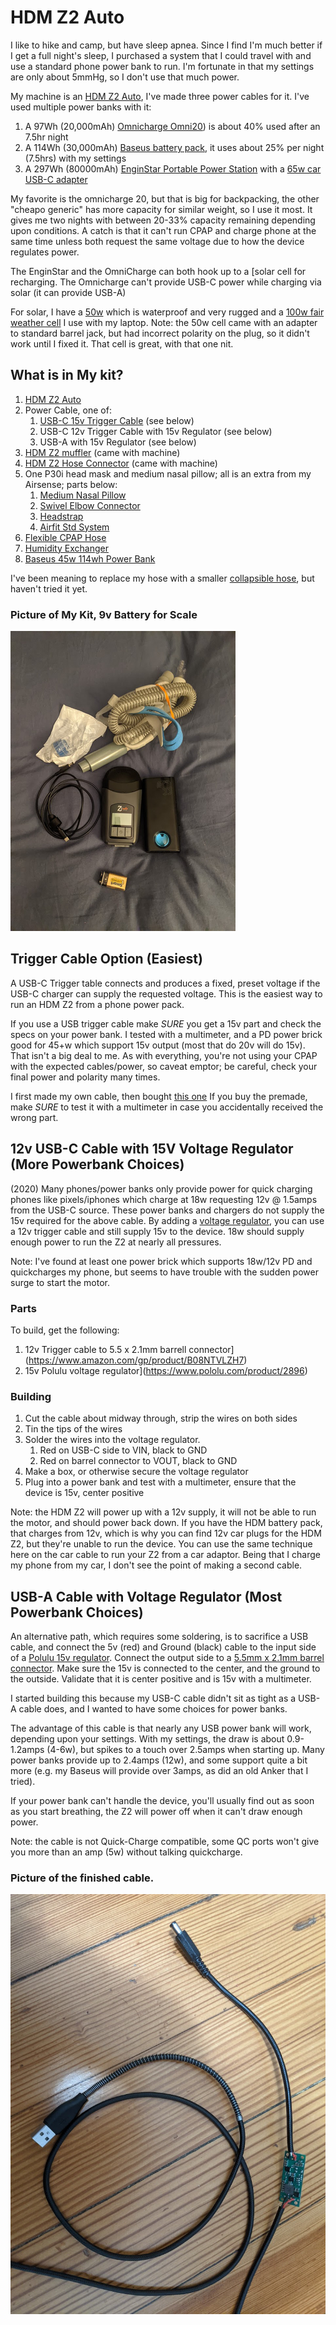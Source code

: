 # HDM Z2 Auto

I like to hike and camp, but have sleep apnea. Since I find I'm much better if I get a full night's sleep, I purchased a system that I could travel with and use a standard phone power bank to run. I'm fortunate in that my settings are only about 5mmHg, so I don't use that much power.

My machine is an [HDM Z2 Auto](https://breas.us/products/cpaps-for-travel/z2-auto/),
I've made three power cables for it. I've used multiple power banks with it:
1. A 97Wh (20,000mAh) [Omnicharge Omni20](https://www.omnicharge.co/products/omni-20/)) is about 40% used after an 7.5hr night
1. A 114Wh (30,000mAh) [Baseus battery pack](https://www.amazon.com/gp/product/B08JV4W4NY), it uses about 25% per night (7.5hrs) with my settings
1. A 297Wh (80000mAh) [EnginStar Portable Power Station](https://www.amazon.com/gp/product/B07WQN41V9) with a [65w car USB-C adapter](https://www.amazon.com/gp/product/B08QZ7RTSW)

My favorite is the omnicharge 20, but that is big for backpacking, the other  "cheapo generic" has more capacity for similar weight, so I use it most. It gives me two nights with between 20-33% capacity remaining depending upon conditions. A catch is that it can't run CPAP and charge phone at the same time unless both request the same voltage due to how the device regulates power.

The EnginStar and the OmniCharge can both hook up to a [solar cell for recharging. The Omnicharge can't provide USB-C power while charging via solar (it can provide USB-A)


For solar, I have a [50w](https://www.amazon.com/gp/product/B09154L69K) which is waterproof and very rugged and a [100w fair weather cell](https://www.amazon.com/gp/product/B075YRKVMH) I use with my laptop. Note: the 50w cell came with an adapter to standard barrel jack, but had incorrect polarity on the plug, so it didn't work until I fixed it. That cell is great, with that one nit.

## What is in My kit?

1. [HDM Z2 Auto](https://breas.us/products/cpaps-for-travel/z2-auto/)
1. Power Cable, one of:
   1. [USB-C 15v Trigger Cable](https://www.amazon.com/gp/product/B08NTTK8S9) (see below)
   1. USB-C 12v Trigger Cable with 15v Regulator (see below)
   1. USB-A with 15v Regulator (see below)
1. [HDM Z2 muffler](https://www.cpapxchange.com/q-lite-in-line-cpap-bipap-muffler-kit.html) (came with machine)
1. [HDM Z2 Hose Connector](https://www.amazon.com/Replacement-Custom-Adapter-Design-Medical/dp/B07G4HKHX1) (came with machine)
1. One P30i head mask and medium nasal pillow; all is an extra from my Airsense; parts below:
   1. [Medium Nasal Pillow](https://www.amazon.com/gp/product/B07R6B17QS)
   1. [Swivel Elbow Connector](https://www.amazon.com/gp/product/B08H564YLP)
   1. [Headstrap](https://www.amazon.com/gp/product/B07P5HPCLR)
   1. [Airfit Std System](https://www.amazon.com/gp/product/B07P5FYYL3)
1. [Flexible CPAP Hose](https://www.amazon.com/Premium-Universal-CPAP-Tubing-Hose/dp/B01N4RGZ80)
1. [Humidity Exchanger](https://www.amazon.com/gp/product/B07PMNMTTC)
1. [Baseus 45w 114wh Power Bank](https://www.amazon.com/gp/product/B08JV4W4NY)


I've been meaning to replace my hose with a smaller [collapsible hose](https://www.amazon.com/INNOTECH-4332594073-TravelHose-Collapsible-CPAP/dp/B01B5DHJ5O), but haven't tried it yet.

### Picture of My Kit, 9v Battery for Scale
![Picture of my kit](images/cpap-image.png "Picture of my kit, 9v battery is for scale")


## Trigger Cable Option (Easiest)

A USB-C Trigger table connects and produces a fixed, preset voltage if the USB-C charger can supply the requested voltage. This is the easiest way to run an HDM Z2 from a phone power pack.

If you use a USB trigger cable make *_SURE_* you get a 15v part and check the specs on your power bank. I tested with a multimeter, and a PD power brick good for 45+w which support 15v output (most that do 20v will do 15v).  That isn't a big deal to me. As with everything, you're not using your CPAP with the expected cables/power, so caveat emptor; be careful, check your final power and polarity many times.

I first made my own cable, then bought [this one](https://www.amazon.com/gp/product/B08NTTK8S9) If you buy the premade, make _SURE_ to test it with a multimeter in case you accidentally received the wrong part.

## 12v USB-C Cable with 15V Voltage Regulator (More Powerbank Choices)

(2020) Many phones/power banks only provide power for quick charging phones like pixels/iphones which charge at 18w requesting 12v @ 1.5amps from the USB-C source. These power banks and chargers do not supply the 15v required for the above cable. By adding a [voltage regulator](https://www.pololu.com/product/2896), you can use a 12v trigger cable and still supply 15v to the device. 18w should supply enough power to run the Z2 at nearly all pressures.

Note: I've found at least one power brick which supports 18w/12v PD and quickcharges my phone, but seems to have trouble with the sudden power surge to start the motor.

### Parts

To build, get the following:
1. 12v Trigger cable to 5.5 x 2.1mm barrell connector](https://www.amazon.com/gp/product/B08NTVLZH7)
1. 15v Polulu voltage regulator](https://www.pololu.com/product/2896)

### Building
1. Cut the cable about midway through, strip the wires on both sides
1. Tin the tips of the wires
1. Solder the wires into the voltage regulator.
   1. Red on USB-C side to VIN, black to GND
   1. Red on barrel connector to VOUT, black to GND
1. Make a box, or otherwise secure the voltage regulator
1. Plug into a power bank and test with a multimeter, ensure that the device is 15v, center positive

Note: the HDM Z2 will power up with a 12v supply, it will not be able to run the motor, and should power back down. If you have the HDM battery pack, that charges from 12v, which is why you can find 12v car plugs for the HDM Z2, but they're unable to run the device. You can use the same technique here on the car cable to run your Z2 from a car adaptor. Being that I charge my phone from my car, I don't see the point of making a second cable.

## USB-A Cable with Voltage Regulator (Most Powerbank Choices)

An alternative path, which requires some soldering, is to sacrifice a USB cable, and connect the 5v (red) and Ground (black) cable to the input side of a  [Polulu 15v regulator](https://www.pololu.com/product/2896). Connect the output side to a [5.5mm x 2.1mm barrel connector](https://www.amazon.com/gp/product/B083J24LTZ). Make sure the 15v is connected to the center, and the ground to the outside. Validate that it is center positive and is 15v with a multimeter.

I started building this because my USB-C cable didn't sit as tight as a USB-A cable does, and I wanted to have some choices for power banks.

The advantage of this cable is that nearly any USB power bank will work, depending upon your settings. With my settings, the draw is about 0.9-1.2amps (4-6w), but spikes to a touch over 2.5amps when starting up. Many power banks provide up to 2.4amps (12w), and some support quite a bit more (e.g. my Baseus will provide over 3amps, as did an old Anker that I tried).

If your power bank can't handle the device, you'll usually find out as soon as you start breathing, the Z2 will power off when it can't draw enough power.

Note: the cable is not Quick-Charge compatible, some QC ports won't give you more than an amp (5w) without talking quickcharge.

### Picture of the finished cable.
![Picture of the finished cable.](images/cpap-usb-a-cable.jpg "Picture of the finished cable.")

